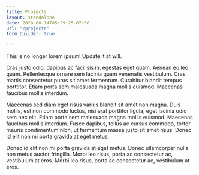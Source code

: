 ```yaml
---
title: Projects
layout: standalone
date: 2020-08-14T05:29:25-07:00
url: "/projects"
form_builder: true

---
```

This is no longer lorem ipsum! Update it at will.

Cras justo odio, dapibus ac facilisis in, egestas eget quam. Aenean eu leo quam. Pellentesque ornare sem lacinia quam venenatis vestibulum. Cras mattis consectetur purus sit amet fermentum. Curabitur blandit tempus porttitor. Etiam porta sem malesuada magna mollis euismod. Maecenas faucibus mollis interdum.

Maecenas sed diam eget risus varius blandit sit amet non magna. Duis mollis, est non commodo luctus, nisi erat porttitor ligula, eget lacinia odio sem nec elit. Etiam porta sem malesuada magna mollis euismod. Maecenas faucibus mollis interdum. Fusce dapibus, tellus ac cursus commodo, tortor mauris condimentum nibh, ut fermentum massa justo sit amet risus. Donec id elit non mi porta gravida at eget metus.

Donec id elit non mi porta gravida at eget metus. Donec ullamcorper nulla non metus auctor fringilla. Morbi leo risus, porta ac consectetur ac, vestibulum at eros. Morbi leo risus, porta ac consectetur ac, vestibulum at eros.